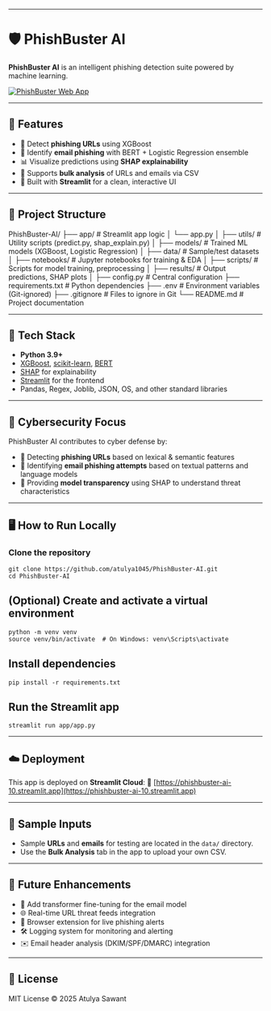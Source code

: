 
---


# 🛡️ **PhishBuster AI**

**PhishBuster AI** is an intelligent phishing detection suite powered by machine learning.

[![PhishBuster Web App](https://img.shields.io/badge/Streamlit-Live%20App-brightgreen)](https://phishbuster-ai-10.streamlit.app/)

---

## 🚀 **Features**

- 🔗 Detect **phishing URLs** using XGBoost  
- 📧 Identify **email phishing** with BERT + Logistic Regression ensemble  
- 📊 Visualize predictions using **SHAP explainability**  
- 📁 Supports **bulk analysis** of URLs and emails via CSV  
- 🎯 Built with **Streamlit** for a clean, interactive UI  

---

## 📁 **Project Structure**


PhishBuster-AI/
├── app/                # Streamlit app logic
│   └── app.py
│
├── utils/              # Utility scripts (predict.py, shap\_explain.py)
│
├── models/             # Trained ML models (XGBoost, Logistic Regression)
│
├── data/               # Sample/test datasets
│
├── notebooks/          # Jupyter notebooks for training & EDA
│
├── scripts/            # Scripts for model training, preprocessing
│
├── results/            # Output predictions, SHAP plots
│
├── config.py           # Central configuration
├── requirements.txt    # Python dependencies
├── .env                # Environment variables (Git-ignored)
├── .gitignore          # Files to ignore in Git
└── README.md           # Project documentation


---

## 🧠 **Tech Stack**

- **Python 3.9+**  
- [XGBoost](https://xgboost.ai), [scikit-learn](https://scikit-learn.org), [BERT](https://huggingface.co)  
- [SHAP](https://shap.readthedocs.io/en/latest/) for explainability  
- [Streamlit](https://streamlit.io/) for the frontend  
- Pandas, Regex, Joblib, JSON, OS, and other standard libraries  

---

## 🔐 **Cybersecurity Focus**

PhishBuster AI contributes to cyber defense by:

- 🧪 Detecting **phishing URLs** based on lexical & semantic features  
- 📩 Identifying **email phishing attempts** based on textual patterns and language models  
- 🧬 Providing **model transparency** using SHAP to understand threat characteristics  

---

## 🖥️ **How to Run Locally**

### Clone the repository
```
git clone https://github.com/atulya1045/PhishBuster-AI.git
cd PhishBuster-AI
```

## (Optional) Create and activate a virtual environment

```
python -m venv venv
source venv/bin/activate  # On Windows: venv\Scripts\activate
```

## Install dependencies

```
pip install -r requirements.txt
```

## Run the Streamlit app

```
streamlit run app/app.py
```

---

## ☁️ **Deployment**

This app is deployed on **Streamlit Cloud**:
🔗 [https://phishbuster-ai-10.streamlit.app](https://phishbuster-ai-10.streamlit.app)

---

## 🧪 **Sample Inputs**

* Sample **URLs** and **emails** for testing are located in the `data/` directory.
* Use the **Bulk Analysis** tab in the app to upload your own CSV.

---

## 📌 **Future Enhancements**

* 🧠 Add transformer fine-tuning for the email model
* 🌐 Real-time URL threat feeds integration
* 🧩 Browser extension for live phishing alerts
* 🛠️ Logging system for monitoring and alerting
* ✉️ Email header analysis (DKIM/SPF/DMARC) integration

---

## 📄 **License**

MIT License © 2025 Atulya Sawant


